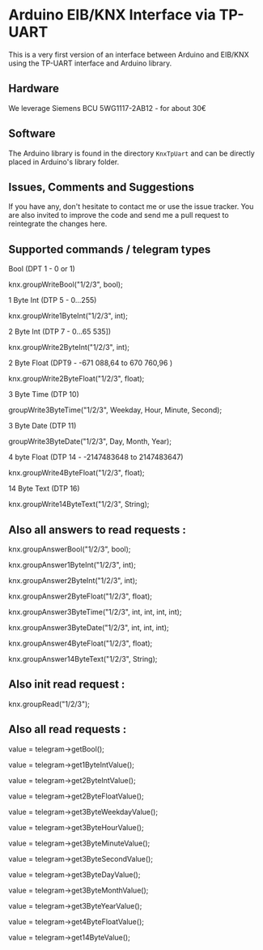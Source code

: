 Arduino EIB/KNX Interface via TP-UART
=====================================


This is a very first version of an interface between Arduino and EIB/KNX using the TP-UART interface and Arduino library.


Hardware
--------

We leverage Siemens BCU 5WG1117-2AB12 - for about 30€

Software
--------

The Arduino library is found in the directory `KnxTpUart` and can be directly placed in Arduino's library folder. 


Issues, Comments and Suggestions
--------------------------------

If you have any, don't hesitate to contact me or use the issue tracker. You are also invited to improve the code and send me a pull request to reintegrate the changes here.

Supported commands / telegram types
-----------------------------------

Bool (DPT 1 - 0 or 1)

knx.groupWriteBool("1/2/3", bool);


1 Byte Int (DTP 5 - 0...255)

knx.groupWrite1ByteInt("1/2/3", int);



2 Byte Int (DTP 7 - 0…65 535])

knx.groupWrite2ByteInt("1/2/3", int);



2 Byte Float (DPT9 - -671 088,64 to 670 760,96 )

knx.groupWrite2ByteFloat("1/2/3", float);




3 Byte Time (DTP 10)

groupWrite3ByteTime("1/2/3", Weekday, Hour, Minute, Second);



3 Byte Date (DTP 11)

groupWrite3ByteDate("1/2/3", Day, Month, Year);



4 byte Float (DTP 14 - -2147483648 to 2147483647) 

knx.groupWrite4ByteFloat("1/2/3", float);



14 Byte Text (DTP 16)

knx.groupWrite14ByteText("1/2/3", String);



Also all answers to read requests :
-----------------------------------

knx.groupAnswerBool("1/2/3", bool);

knx.groupAnswer1ByteInt("1/2/3", int);

knx.groupAnswer2ByteInt("1/2/3", int);

knx.groupAnswer2ByteFloat("1/2/3", float);

knx.groupAnswer3ByteTime("1/2/3", int, int, int, int);

knx.groupAnswer3ByteDate("1/2/3", int, int, int);

knx.groupAnswer4ByteFloat("1/2/3", float);

knx.groupAnswer14ByteText("1/2/3", String);


Also init read request :
------------------------

knx.groupRead("1/2/3");


Also all read requests :
------------------------

value = telegram->getBool();

value = telegram->get1ByteIntValue();

value = telegram->get2ByteIntValue();

value = telegram->get2ByteFloatValue();

value = telegram->get3ByteWeekdayValue();

value = telegram->get3ByteHourValue();

value = telegram->get3ByteMinuteValue();

value = telegram->get3ByteSecondValue();

value = telegram->get3ByteDayValue();

value = telegram->get3ByteMonthValue();

value = telegram->get3ByteYearValue();

value = telegram->get4ByteFloatValue();

value = telegram->get14ByteValue();